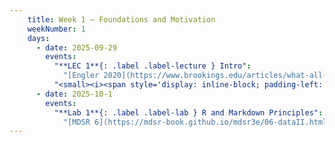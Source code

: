 ```yaml
---
    title: Week 1 – Foundations and Motivation
    weekNumber: 1
    days:
      - date: 2025-09-29
        events:
          "**LEC 1**{: .label .label-lecture } Intro":
            "[Engler 2020](https://www.brookings.edu/articles/what-all-policy-analysts-need-to-know-about-data-science/), [Peixoto 2025](https://www.techpolicy.press/why-generative-ai-isnt-transforming-government-yet-and-what-we-can-do-about-it/)"
          "<small><i><span style='display: inline-block; padding-left: 80px'><b>Keywords:</b> Dimensionality, policy, introduction, syllabus</span></i></small>":
      - date: 2025-10-1
        events:
          "**Lab 1**{: .label .label-lab } R and Markdown Principles":
            "[MDSR 6](https://mdsr-book.github.io/mdsr3e/06-dataII.html), [Appendix B](https://mdsr-book.github.io/mdsr3e/B-appR.html), [Style Guide](http://adv-r.had.co.nz/Style.html)"
---
```

